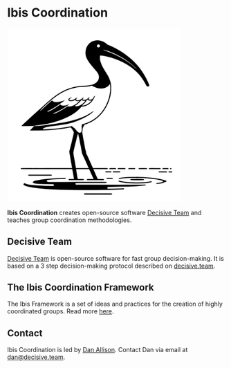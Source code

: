# Ibis Coordination

<img src="ibis.png" width="400px">

__Ibis Coordination__ creates open-source software [Decisive Team](https://decisive.team) and teaches group coordination methodologies.

## Decisive Team

[Decisive Team](https://decisive.team) is open-source software for fast group decision-making. It is based on a 3 step decision-making protocol described on [decisive.team](https://decisive.team).

## The Ibis Coordination Framework

The Ibis Framework is a set of ideas and practices for the creation of highly coordinated groups. Read more [here](/framework).

## Contact

Ibis Coordination is led by [Dan Allison](https://danallison.info). Contact Dan via email at [dan@decisive.team](mailto:dan@decisive.team).
